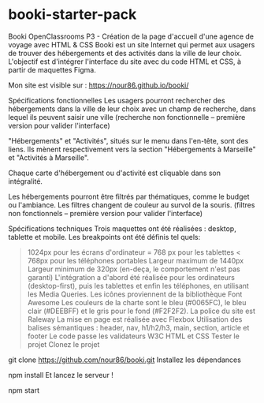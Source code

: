 # booki-starter-pack
Booki
OpenClassrooms P3 - Création de la page d'accueil d'une agence de voyage avec HTML & CSS
Booki est un site Internet qui permet aux usagers de trouver des hébergements et des activités dans la ville de leur choix. L'objectif est d'intégrer l'interface du site avec du code HTML et CSS, à partir de maquettes Figma.

Mon site est visible sur : https://nour86.github.io/booki/

Spécifications fonctionnelles
Les usagers pourront rechercher des hébergements dans la ville de leur choix avec un champ de recherche, dans lequel ils peuvent saisir une ville (recherche non fonctionnelle – première version pour valider l'interface)

"Hébergements" et "Activités", situés sur le menu dans l'en-tête, sont des liens. Ils mènent respectivement vers la section "Hébergements à Marseille" et "Activités à Marseille".

Chaque carte d'hébergement ou d'activité est cliquable dans son intégralité.

Les hébergements pourront être filtrés par thématiques, comme le budget ou l'ambiance. Les filtres changent de couleur au survol de la souris. (filtres non fonctionnels – première version pour valider l'interface)

Spécifications techniques
Trois maquettes ont été réalisées : desktop, tablette et mobile.
Les breakpoints ont été définis tel quels:
> 1024px pour les écrans d'ordinateur
>= 768 px pour les tablettes
< 768px pour les téléphones portables
Largeur maximum de 1440px
Largeur minimum de 320px (en-deça, le comportement n'est pas garanti)
L'intégration a d'abord été réalisée pour les ordinateurs (desktop-first), puis les tablettes et enfin les téléphones, en utilisant les Media Queries.
Les icônes proviennent de la bibliothèque Font Awesome
Les couleurs de la charte sont le bleu (#0065FC), le bleu clair (#DEEBFF) et le gris pour le fond (#F2F2F2).
La police du site est Raleway
La mise en page est réalisée avec Flexbox
Utilisation des balises sémantiques : header, nav, h1/h2/h3, main, section, article et footer
Le code passe les validateurs W3C HTML et CSS
Tester le projet
Clonez le projet

git clone https://github.com/nour86/booki.git
Installez les dépendances

npm install
Et lancez le serveur !

npm start
